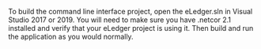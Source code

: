 To build the command line interface project, open the eLedger.sln in Visual Studio 2017 or 2019. You will need to make sure you have .netcor 2.1 installed
and verify that your eLedger project is using it. Then build and run the application as you would normally.
